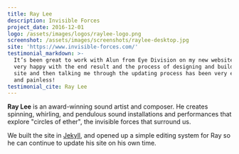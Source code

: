 ```yaml
---
title: Ray Lee
description: Invisible Forces
project_date: 2016-12-01
logo: /assets/images/logos/raylee-logo.png
screenshot: /assets/images/screenshots/raylee-desktop.jpg
site: 'https://www.invisible-forces.com/'
testimonial_markdown: >-
  It’s been great to work with Alun from Eye Division on my new website. I’m
  very happy with the end result and the process of designing and building the
  site and then talking me through the updating process has been very efficient
  and painless!
testimonial_cite: Ray Lee
---
```


**Ray Lee** is an award-winning sound artist and composer. He creates spinning, whirling, and pendulous sound installations and performances that explore "circles of ether", the invisible forces that surround us.  

We built the site in [Jekyll](https://jekyllrb.com/), and opened up a simple editing system for Ray so he can continue to update his site on his own time.


